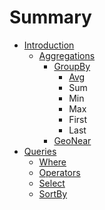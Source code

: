 # Summary

* [Introduction](README.md)
   * [Aggregations](documentation/aggregations/aggregationsmd.md)
       * [GroupBy](documentation/aggregations/groupby.md)
           * [Avg](documentation/aggregations/groupby/avg.md/avg.md)
           * Sum
           * Min
           * Max
           * First
           * Last
       * [GeoNear](documentation/aggregations/geonear/geonear.md/geonear.md)
* [Queries](documentation/queries/queries.md)
   * [Where](documentation/queries/where.md)
   * [Operators](documentation/queries/operators.md)
   * [Select](documentation/queries/select.md)
   * [SortBy](documentation/queries/sortby.md)

